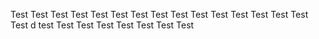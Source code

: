
Test
Test
Test
Test
Test
Test
Test
Test
Test
Test
Test
Test
Test
Test
Test
Test
d
test
Test
Test
Test
Test
Test
Test
Test
